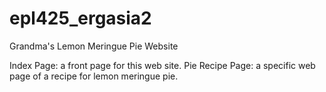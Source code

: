 # epl425_ergasia2

 Grandma's Lemon Meringue Pie Website
 
 Index Page:  a front page for this web site.
 Pie Recipe Page: a specific web page of a recipe for lemon meringue pie. 
 
 
